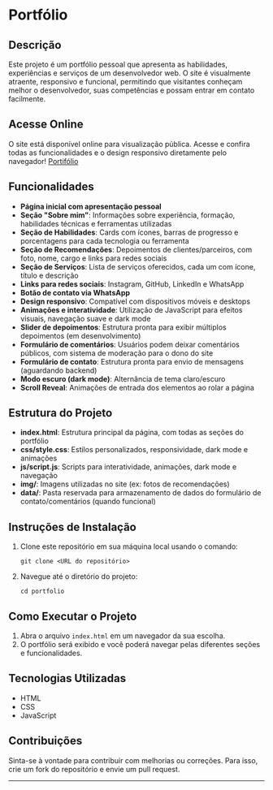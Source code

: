 # Portfólio

## Descrição
Este projeto é um portfólio pessoal que apresenta as habilidades, experiências e serviços de um desenvolvedor web. O site é visualmente atraente, responsivo e funcional, permitindo que visitantes conheçam melhor o desenvolvedor, suas competências e possam entrar em contato facilmente.

## Acesse Online
O site está disponível online para visualização pública. Acesse e confira todas as funcionalidades e o design responsivo diretamente pelo navegador! [Portifólio](https://bit.ly/Gabriel-Arezi)

## Funcionalidades
- **Página inicial com apresentação pessoal**
- **Seção "Sobre mim"**: Informações sobre experiência, formação, habilidades técnicas e ferramentas utilizadas
- **Seção de Habilidades**: Cards com ícones, barras de progresso e porcentagens para cada tecnologia ou ferramenta
- **Seção de Recomendações**: Depoimentos de clientes/parceiros, com foto, nome, cargo e links para redes sociais
- **Seção de Serviços**: Lista de serviços oferecidos, cada um com ícone, título e descrição
- **Links para redes sociais**: Instagram, GitHub, LinkedIn e WhatsApp
- **Botão de contato via WhatsApp**
- **Design responsivo**: Compatível com dispositivos móveis e desktops
- **Animações e interatividade**: Utilização de JavaScript para efeitos visuais, navegação suave e dark mode
- **Slider de depoimentos**: Estrutura pronta para exibir múltiplos depoimentos (em desenvolvimento)
- **Formulário de comentários**: Usuários podem deixar comentários públicos, com sistema de moderação para o dono do site
- **Formulário de contato**: Estrutura pronta para envio de mensagens (aguardando backend)
- **Modo escuro (dark mode)**: Alternância de tema claro/escuro
- **Scroll Reveal**: Animações de entrada dos elementos ao rolar a página

## Estrutura do Projeto
- **index.html**: Estrutura principal da página, com todas as seções do portfólio
- **css/style.css**: Estilos personalizados, responsividade, dark mode e animações
- **js/script.js**: Scripts para interatividade, animações, dark mode e navegação
- **img/**: Imagens utilizadas no site (ex: fotos de recomendações)
- **data/**: Pasta reservada para armazenamento de dados do formulário de contato/comentários (quando funcional)

## Instruções de Instalação
1. Clone este repositório em sua máquina local usando o comando:
   ```
   git clone <URL do repositório>
   ```
2. Navegue até o diretório do projeto:
   ```
   cd portfolio
   ```

## Como Executar o Projeto
1. Abra o arquivo `index.html` em um navegador da sua escolha.
2. O portfólio será exibido e você poderá navegar pelas diferentes seções e funcionalidades.

## Tecnologias Utilizadas
- HTML
- CSS
- JavaScript

## Contribuições
Sinta-se à vontade para contribuir com melhorias ou correções. Para isso, crie um fork do repositório e envie um pull request.


---

